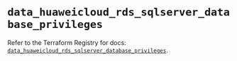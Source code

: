 # `data_huaweicloud_rds_sqlserver_database_privileges`

Refer to the Terraform Registry for docs: [`data_huaweicloud_rds_sqlserver_database_privileges`](https://registry.terraform.io/providers/huaweicloud/huaweicloud/1.71.1/docs/data-sources/rds_sqlserver_database_privileges).
